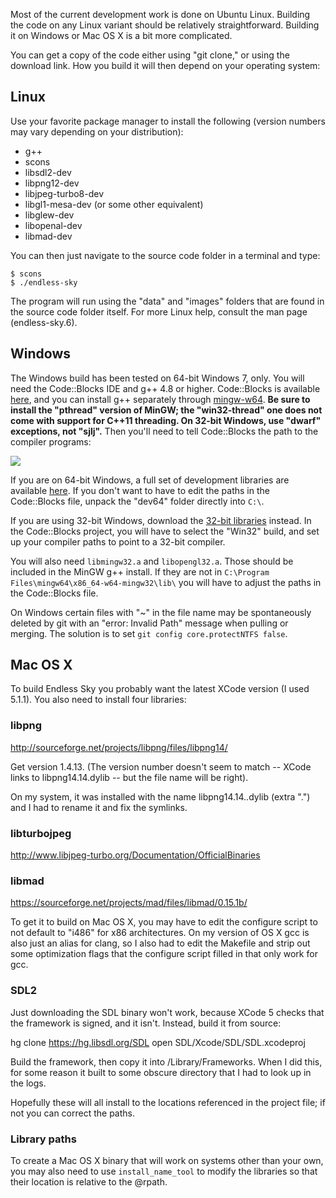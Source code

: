 Most of the current development work is done on Ubuntu Linux. Building the code on any Linux variant should be relatively straightforward. Building it on Windows or Mac OS X is a bit more complicated.

You can get a copy of the code either using "git clone," or using the download link. How you build it will then depend on your operating system:

## Linux ##

Use your favorite package manager to install the following (version numbers may vary depending on your distribution):
* g++
* scons
* libsdl2-dev
* libpng12-dev
* libjpeg-turbo8-dev
* libgl1-mesa-dev (or some other equivalent)
* libglew-dev
* libopenal-dev
* libmad-dev

You can then just navigate to the source code folder in a terminal and type:

```
$ scons
$ ./endless-sky
```

The program will run using the "data" and "images" folders that are found in the source code folder itself. For more Linux help, consult the man page (endless-sky.6).

## Windows ##

The Windows build has been tested on 64-bit Windows 7, only. You will need the Code::Blocks IDE and g++ 4.8 or higher. Code::Blocks is available [here](http://sourceforge.net/projects/codeblocks/files/Binaries/13.12/Windows/codeblocks-13.12-setup.exe/download), and you can install g++ separately through [mingw-w64](http://sourceforge.net/projects/mingw-w64/files/Toolchains%20targetting%20Win64/Personal%20Builds/mingw-builds/4.8.5/threads-posix/seh/). **Be sure to install the "pthread" version of MinGW; the "win32-thread" one does not come with support for C++11 threading. On 32-bit Windows, use "dwarf" exceptions, not "sjlj".** Then you'll need to tell Code::Blocks the path to the compiler programs:

![](https://17480835838765625269.googlegroups.com/attach/5b586f356d96e/settings.png?part=0.1&view=1&vt=ANaJVrHq-UdKHDYMQBM0eL1F4l84V2ts-nDM0xJqB3S__7bm4BrzcLKXvL2-MAIO_QtJQQnJGiPZ7ABApIW-ANx1N-t_pKDTbphbSUXKud9-qq49xcaEe1s)

If you are on 64-bit Windows, a full set of development libraries are available [here](http://endless-sky.github.io/win64-dev.zip). If you don't want to have to edit the paths in the Code::Blocks file, unpack the "dev64" folder directly into `C:\`. 

If you are using 32-bit Windows, download the [32-bit libraries](http://endless-sky.github.io/win32-dev.zip) instead. In the Code::Blocks project, you will have to select the "Win32" build, and set up your compiler paths to point to a 32-bit compiler.

You will also need `libmingw32.a` and `libopengl32.a`. Those should be included in the MinGW g++ install. If they are not in `C:\Program Files\mingw64\x86_64-w64-mingw32\lib\` you will have to adjust the paths in the Code::Blocks file.

On Windows certain files with "~" in the file name may be spontaneously deleted by git with an "error: Invalid Path" message when pulling or merging. The solution is to set `git config core.protectNTFS false`.

## Mac OS X ##

To build Endless Sky you probably want the latest XCode version (I used 5.1.1). You also need to install four libraries:

### libpng ###

http://sourceforge.net/projects/libpng/files/libpng14/

Get version 1.4.13. (The version number doesn't seem to match -- XCode links to libpng14.14.dylib -- but the file name will be right).

On my system, it was installed with the name libpng14.14..dylib (extra ".") and I had to rename it and fix the symlinks.

### libturbojpeg ###

http://www.libjpeg-turbo.org/Documentation/OfficialBinaries

### libmad ###

https://sourceforge.net/projects/mad/files/libmad/0.15.1b/

To get it to build on Mac OS X, you may have to edit the configure script to not default to "i486" for x86 architectures. On my version of OS X gcc is also just an alias for clang, so I also had to edit the Makefile and strip out some optimization flags that the configure script filled in that only work for gcc.

### SDL2 ###

Just downloading the SDL binary won't work, because XCode 5 checks that the framework is signed, and it isn't. Instead, build it from source:

hg clone https://hg.libsdl.org/SDL
open SDL/Xcode/SDL/SDL.xcodeproj

Build the framework, then copy it into /Library/Frameworks. When I did this, for some reason it built to some obscure directory that I had to look up in the logs.

Hopefully these will all install to the locations referenced in the project file; if not you can correct the paths.

### Library paths ###

To create a Mac OS X binary that will work on systems other than your own, you may also need to use `install_name_tool` to modify the libraries so that their location is relative to the @rpath.